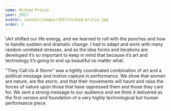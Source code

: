 ```yaml
---
name: Nishad Prinja
year: 2017
avatar: /assets/images/2017/nishad-prinja.jpg
order: 1
---
```

\Art shifted our life energy, and we learned to roll with the punches and how to handle sudden and dramatic change. I had to adapt and work with many random unrelated stresses, and as the idea forms and iterations are developed it’s so important to keep in mind that because it’s art and technology it’s going to end up beautiful no matter what.

"They Call Us A Storm" was a tightly coordinated combination of art and a political message and motion capture in performance. We show that women are nature, are the storm, and that their movements will haunt and raise the forces of nature upon those that have oppressed them and those they care for. We sent a strong message to our audience and we think it delivered as the first version and foundation of a very highly technological but human performance piece.